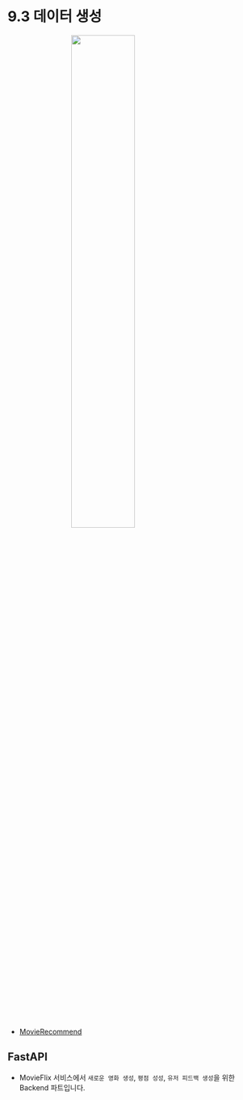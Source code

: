 # 9.3 데이터 생성

<img src="./images/9_1_1.png" style="display: block; margin-left: auto; margin-right: auto; width: 50%;">

- [MovieRecommend](https://github.com/ehddnr301/MovieRecommend)

## FastAPI

- MovieFlix 서비스에서 `새로운 영화 생성`, `평점 성성`, `유저 피드백 생성`을 위한 Backend 파트입니다.